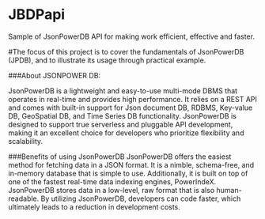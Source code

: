 # JBDPapi
Sample of JsonPowerDB API for making work efficient, effective and faster.

#The focus of this project is to cover the fundamentals of JsonPowerDB (JPDB), and to illustrate its usage through practical example.

###About JSONPOWER DB:

   JsonPowerDB is a lightweight and easy-to-use multi-mode DBMS that operates in real-time and provides high performance. It relies on a REST API and comes with built-in support for Json document DB, RDBMS, Key-value DB, GeoSpatial DB, and Time Series DB functionality. JsonPowerDB is designed to support true serverless and pluggable API development, making it an excellent choice for developers who prioritize flexibility and scalability.
   
###Benefits of using JsonPowerDB
   JsonPowerDB offers the easiest method for fetching data in a JSON format.
   It is a nimble, schema-free, and in-memory database that is simple to use.
   Additionally, it is built on top of one of the fastest real-time data indexing engines, PowerIndeX. 
   JsonPowerDB stores data in a low-level, raw format that is also human-readable.
   By utilizing JsonPowerDB, developers can code faster, which ultimately leads to a reduction in development costs.
